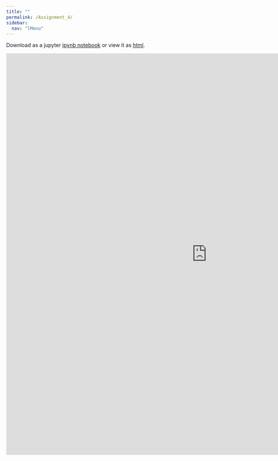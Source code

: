 ```yaml
---
title: ""
permalink: /Assignment_4/
sidebar:
  nav: "lMenu"
---
```


Download as a jupyter [ipynb notebook](https://datascience-intro.github.io/1MS041-2022/notebooks/Assignment_4.ipynb) or view it as [html](https://datascience-intro.github.io/1MS041-2022/notebooks/Assignment_4.html).

<iframe src="https://datascience-intro.github.io/1MS041-2022/notebooks/Assignment_4.html" width="1080" height="1080" frameborder="0"></iframe>

    